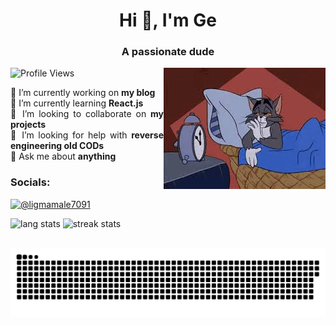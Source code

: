 <h1 align="center">Hi 👋, I'm Ge</h1>
<h3 align="center">A passionate dude</h3>

<p align="justify">
  <img src="https://komarev.com/ghpvc/?username=supplefrog&label=Profile%20views&color=0e75b6&style=flat" alt="Profile Views">
  &nbsp;&nbsp;&nbsp;&nbsp;
  <img align="right" src="images.jpeg" alt="Ge's Image">
</p>

<p align="justify">
  🔭 I’m currently working on <strong>my blog</strong><br>
  🌱 I’m currently learning <strong>React.js</strong><br>
  👯 I’m looking to collaborate on <strong>my projects</strong><br>
  🤝 I’m looking for help with <strong>reverse engineering old CODs</strong><br>
  💬 Ask me about <strong>anything</strong>
</p>

<h3 align="left">Socials:</h3>
<p align="left">
  <a href="https://www.youtube.com/c/@ligmamale7091" target="blank">
    <img src="https://raw.githubusercontent.com/rahuldkjain/github-profile-readme-generator/master/src/images/icons/Social/youtube.svg" alt="@ligmamale7091" height="30" width="40" />
  </a>
</p>

<p align="center">
  <p align="justify">
    <img src="https://github-readme-stats.vercel.app/api/top-langs?username=supplefrog&show_icons=true&locale=en&layout=compact" alt="lang stats">
    <img src="https://github-readme-streak-stats.herokuapp.com/?user=supplefrog&" alt="streak stats">
  </p>
  
  <br clear="both">
  <img src="https://raw.githubusercontent.com/supplefrog/supplefrog/output/snake.svg" alt="Snake Animation" />
</p>
